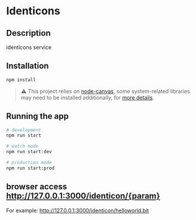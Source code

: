 # Identicons

## Description
identicons service

## Installation

```bash
npm install
```

> ⚠️ This project relies on [node-canvas](https://github.com/Automattic/node-canvas), some system-related libraries may need to be installed additionally, for [more details](https://github.com/Automattic/node-canvas).

## Running the app

```bash
# development
npm run start

# watch mode
npm run start:dev

# production mode
npm run start:prod
```

## browser access http://127.0.0.1:3000/identicon/{param}

For example: http://127.0.0.1:3000/identicon/helloworld.bit
